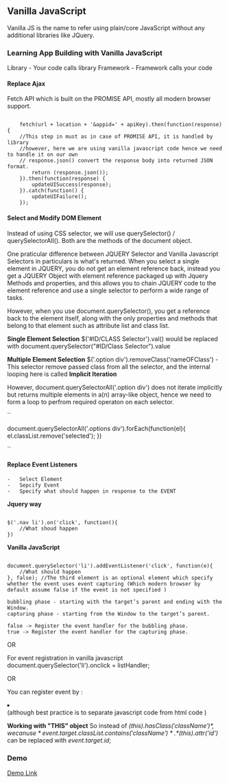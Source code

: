 

## Vanilla JavaScript

Vanilla JS is the name to refer using plain/core JavaScript without any additional libraries like JQuery. 


### Learning App Building with Vanilla JavaScript

Library - Your code calls library
Framework - Framework calls your code


#### Replace Ajax

Fetch API which is built on the PROMISE API, mostly all modern browser support.

```

    fetch(url + location + '&appid=' + apiKey).then(function(response){
    //This step in must as in case of PROMISE API, it is handled by library
    //however, here we are using vanilla javascript code hence we need to handle it on our own
    // response.json() convert the response body into returned JSON format.
        return (response.json());
    }).then(function(response) {
        updateUISuccess(response);
    }).catch(function() {
        updateUIFailure();
    });

```

#### Select and Modify DOM Element

Instead of using CSS selector, we will use querySelector() / querySelectorAll().
Both are the methods of the document object. 

One praticular difference between JQUERY Selector and Vanilla Javascript Selectors in particulars is what's returned.
When you select a single element in JQUERY, you do not get an element reference back, instead you get a JQUERY Object with element reference packaged up with Jquery Methods and properties, and this allows you to chain JQUERY code to the element reference and use a single selector to perform a wide range of tasks.

However, when you use document.querySelector(), you get a reference back to the element itself, along with the only properties and methods that belong to that element such as attribute list and class list.

**Single Element Selection**
$('#ID/CLASS Selector').val() would be replaced with document.querySelector("#ID/Class Selector").value

**Multiple Element Selection**
$('.option div').removeClass('nameOFClass') - This selector remove passed class from all the selector, and the internal looping here is called **Implicit Iteration**

However, document.querySelectorAll('.option div') does not iterate implicitly but returns multiple elements in a(n) array-like object, hence we need to form a loop to perfrom required operaton on each selector.

``

document.querySelectorAll('.options div').forEach(function(el){
    el.classList.remove('selected');
})

``

#### Replace Event Listeners
    -   Select Element
    -   Sepcify Event
    -   Specify what should happen in response to the EVENT

**Jquery way**

```

$('.nav li').on('click', function(){
    //What shoud happen
})

```

**Vanilla JavaScript**

```

document.querySelector('li').addEventListener('click', function(e){
    //What should happen
}, false); //The third element is an optional element which specify whether the event uses event capturing (Which modern browser by default assume false if the event is not specified )

bubbling phase - starting with the target’s parent and ending with the Window. 
capturing phase - starting from the Window to the target’s parent.

false -> Register the event handler for the bubbling phase.
true -> Register the event handler for the capturing phase.
```
OR 

For event registration in vanilla javascript
document.querySelector('li').onclick = listHandler;

OR

You can register event by :
<li onclick="listHandler"></li> (although best practice is to separate javascript code from html code )


**Working with "THIS" object**
So instead of *$(this).hasClass('className')*, we can use *event.target.classList.contains('className')*.
*$(this).attr('id')* can be replaced with *event.target.id*;




### Demo

[Demo Link](https://vanilla-javascript-app.herokuapp.com/)


